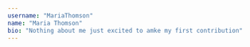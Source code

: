 ```yaml
---
username: "MariaThomson"
name: "Maria Thomson"
bio: "Nothing about me just excited to amke my first contribution"
---
```

